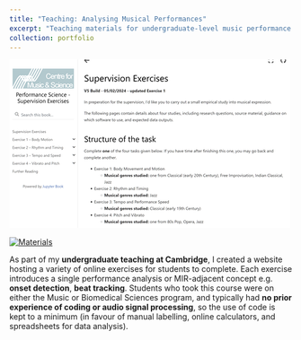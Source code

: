 ```yaml
---
title: "Teaching: Analysing Musical Performances"
excerpt: "Teaching materials for undergraduate-level music performance analysis supervisions, introducing a variety of <b>basic audio processing and statistical concepts</b><br><img src='/images/performance-science-teaching_img.png'>"
collection: portfolio
---
```


<img src='/images/performance-science-teaching_img.png'>

[![Materials](http://img.shields.io/badge/Teaching_materials-available_online-blue)](https://huwcheston.github.io/PS-Supervision/intro.html)

As part of my **undergraduate teaching at Cambridge**, I created a website hosting a variety of online exercises for students to complete. Each exercise introduces a single performance analysis or MIR-adjacent concept e.g. **onset detection**, **beat tracking**. Students who took this course were on either the Music or Biomedical Sciences program, and typically had **no prior experience of coding or audio signal processing**, so the use of code is kept to a minimum (in favour of manual labelling, online calculators, and spreadsheets for data analysis).
